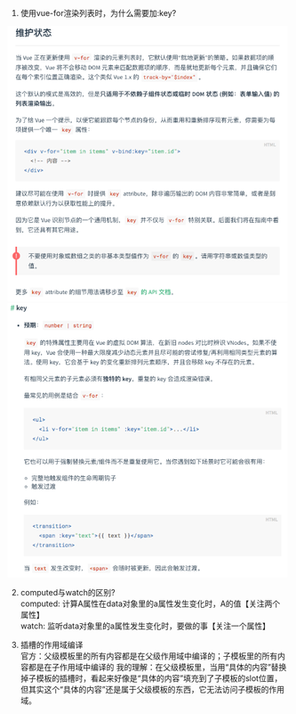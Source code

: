 1. 使用vue-for渲染列表时，为什么需要加:key?  
<img src="knowledge/1.png"/>
<img src="knowledge/2.png"/>  

2. computed与watch的区别?    
computed: 计算A属性在data对象里的a属性发生变化时，A的值【关注两个属性】  
watch: 监听data对象里的a属性发生变化时，要做的事【关注一个属性】

3. 插槽的作用域编译  
官方：父级模板里的所有内容都是在父级作用域中编译的；子模板里的所有内容都是在子作用域中编译的
我的理解：在父级模板里，当用“具体的内容”替换掉子模板的插槽时，看起来好像是“具体的内容”填充到了子模板的slot位置，但其实这个“具体的内容”还是属于父级模板的东西，它无法访问子模板的作用域。